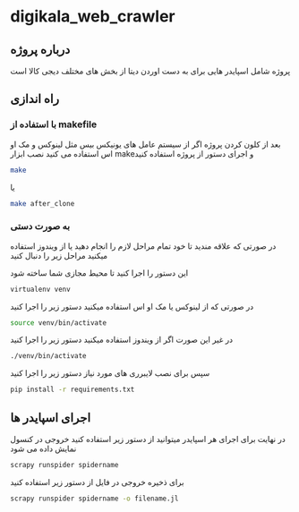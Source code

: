 # digikala_web_crawler

## درباره پروژه
پروژه شامل اسپایدر هایی برای به دست اوردن دیتا از بخش های مختلف دیجی کالا است

## راه اندازی 

### با استفاده از makefile
بعد از کلون کردن پروژه اگر از سیستم عامل های یونیکس بیس مثل لینوکس و مک او اس استفاده می کنید نصب ابزار makeو اجرای دستور از پروژه استفاده کنید
```bash
make
```
یا
```bash
make after_clone
```

### به صورت دستی
در صورتی که علاقه مندید تا خود تمام مراحل لازم را انجام دهید یا از ویندوز استفاده میکنید مراحل زیر را دنبال کنید

این دستور را اجرا کنید تا محیط مجازی شما ساخته شود
```bash
virtualenv venv
```
در صورتی که از لینوکس یا مک او اس استفاده میکنید دستور زیر را اجرا کنید
```bash
source venv/bin/activate
```
در غیر این صورت اگر از ویندوز استفاده میکنید دستور زیر را اجرا کنید
```bash
./venv/bin/activate
```
سپس برای نصب لایبرری های مورد نیاز دستور زیر را اجرا کنید
```bash
pip install -r requirements.txt
```

## اجرای اسپایدر ها
در نهایت برای اجرای هر اسپایدر میتوانید از دستور زیر استفاده کنید خروجی در کنسول نمایش داده می شود
```bash
scrapy runspider spidername
```
برای ذخیره خروجی در فایل از دستور زیر استفاده کنید
```bash
scrapy runspider spidername -o filename.jl
```